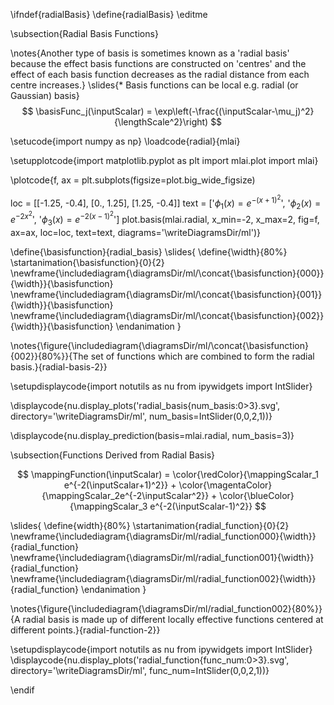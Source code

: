 \ifndef{radialBasis}
\define{radialBasis}
\editme

\subsection{Radial Basis Functions}

\notes{Another type of basis is sometimes known as a 'radial basis' because the effect basis functions are constructed on 'centres' and the effect of each basis function decreases as the radial distance from each centre increases.}
\slides{* Basis functions can be local e.g. radial (or Gaussian) basis}
$$
\basisFunc_j(\inputScalar) = \exp\left(-\frac{(\inputScalar-\mu_j)^2}{\lengthScale^2}\right)
$$

\setucode{import numpy as np}
\loadcode{radial}{mlai}


\setupplotcode{import matplotlib.pyplot as plt
import mlai.plot
import mlai}


\plotcode{f, ax = plt.subplots(figsize=plot.big_wide_figsize)

loc = [[-1.25, -0.4],
       [0., 1.25],
       [1.25, -0.4]]
text = ['$\phi_1(x) = e^{-(x + 1)^2}$',
        '$\phi_2(x) = e^{-2x^2}$', 
        '$\phi_3(x) = e^{-2(x-1)^2}$']
plot.basis(mlai.radial, x_min=-2, x_max=2, 
           fig=f, ax=ax, loc=loc, text=text,
           diagrams='\writeDiagramsDir/ml')}

\define{\basisfunction}{radial_basis}
\slides{
\define{\width}{80%}
\startanimation{\basisfunction}{0}{2}
\newframe{\includediagram{\diagramsDir/ml/\concat{\basisfunction}{000}}{\width}}{\basisfunction}
\newframe{\includediagram{\diagramsDir/ml/\concat{\basisfunction}{001}}{\width}}{\basisfunction}
\newframe{\includediagram{\diagramsDir/ml/\concat{\basisfunction}{002}}{\width}}{\basisfunction}
\endanimation
}

\notes{\figure{\includediagram{\diagramsDir/ml/\concat{\basisfunction}{002}}{80%}}{The set of functions which are combined to form the radial basis.}{radial-basis-2}}

\setupdisplaycode{import notutils as nu
from ipywidgets import IntSlider}

\displaycode{nu.display_plots('radial_basis{num_basis:0>3}.svg', 
                            directory='\writeDiagramsDir/ml', 
							num_basis=IntSlider(0,0,2,1))}

\displaycode{nu.display_prediction(basis=mlai.radial, num_basis=3)}

\subsection{Functions Derived from Radial Basis}

$$
\mappingFunction(\inputScalar) = \color{\redColor}{\mappingScalar_1 e^{-2(\inputScalar+1)^2}}  + \color{\magentaColor}{\mappingScalar_2e^{-2\inputScalar^2}} + \color{\blueColor}{\mappingScalar_3 e^{-2(\inputScalar-1)^2}}
$$

\slides{
\define{width}{80%}
\startanimation{radial_function}{0}{2}
\newframe{\includediagram{\diagramsDir/ml/radial_function000}{\width}}{radial_function}
\newframe{\includediagram{\diagramsDir/ml/radial_function001}{\width}}{radial_function}
\newframe{\includediagram{\diagramsDir/ml/radial_function002}{\width}}{radial_function}
\endanimation
}

\notes{\figure{\includediagram{\diagramsDir/ml/radial_function002}{80%}}{A radial basis is made up of different locally effective functions centered at different points.}{radial-function-2}}

\setupdisplaycode{import notutils as nu
from ipywidgets import IntSlider}
\displaycode{nu.display_plots('radial_function{func_num:0>3}.svg', 
                            directory='\writeDiagramsDir/ml', 
							func_num=IntSlider(0,0,2,1))}


\endif
